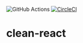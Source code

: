 ![GitHub Actions](https://github.com/Lpfigueiredo/clean-react/workflows/actions/badge.svg)
[![CircleCI](https://circleci.com/gh/Lpfigueiredo/clean-react.svg?style=shield)](https://circleci.com/gh/Lpfigueiredo/clean-react)

# clean-react
